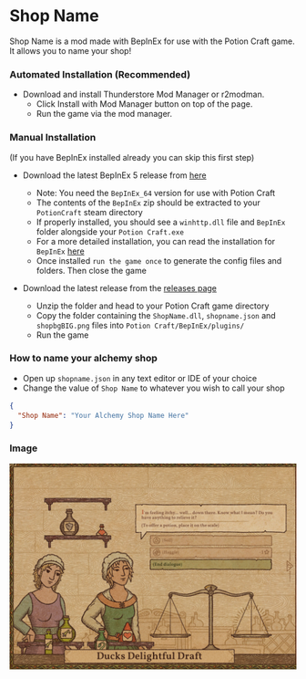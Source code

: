 # Shop Name
Shop Name is a mod made with BepInEx for use with the Potion Craft game. It allows you to name your shop!

### Automated Installation (Recommended)

- Download and install Thunderstore Mod Manager or r2modman.
    - Click Install with Mod Manager button on top of the page.
    - Run the game via the mod manager.

### Manual Installation
(If you have BepInEx installed already you can skip this first step)
- Download the latest BepInEx 5 release from [here](https://github.com/BepInEx/BepInEx/releases)
    - Note: You need the `BepInEx_64` version for use with Potion Craft
    - The contents of the `BepInEx` zip should be extracted to your `PotionCraft` steam directory
    - If properly installed, you should see a `winhttp.dll` file and `BepInEx` folder alongside your `Potion Craft.exe`
    - For a more detailed installation, you can read the installation for `BepInEx` [here](https://docs.bepinex.dev/articles/user_guide/installation/index.html)
    - Once installed `run the game once` to generate the config files and folders. Then close the game

- Download the latest release from the [releases page](https://github.com/MattDeDuck/ShopName/releases)
    - Unzip the folder and head to your Potion Craft game directory
    - Copy the folder containing the `ShopName.dll`, `shopname.json` and `shopbgBIG.png` files into `Potion Craft/BepInEx/plugins/`
    - Run the game


### How to name your alchemy shop
- Open up `shopname.json` in any text editor or IDE of your choice
- Change the value of `Shop Name` to whatever you wish to call your shop

```json
{
  "Shop Name": "Your Alchemy Shop Name Here"
}
```


### Image

![Shop name](https://github.com/MattDeDuck/ShopName/blob/master/images/screen1.png?raw=true)